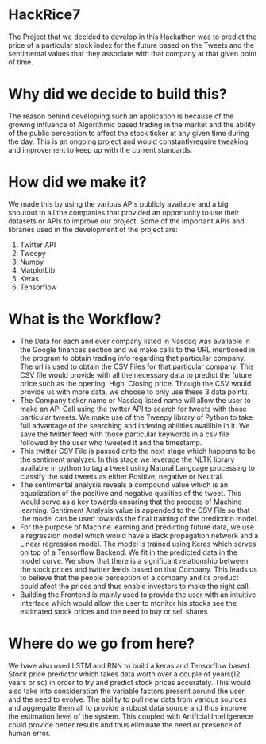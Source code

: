 # HackRice7
The Project that we decided to develop in this Hackathon was to predict the price of a particular stock index for the future based on the Tweets and the sentimental values that they associate with that company at that given point of time.

# Why did we decide to build this?
The reason behind developiing such an application is because of the growing influence of Algorithmic based trading in the market and the ability of the public perception to affect the stock ticker at any given time during the day.
This is an ongoing project and would constantlyrequire tweaking and improvement to keep up with the current standards.

# How did we make it?
We made this by using the various APIs publicly available and a big shoutout to all the companies that provided an opportunity to use their datasets or APIs to improve our project.
 Some of the important APIs and libraries used in the development of the project are:
 1. Twitter API
 2. Tweepy
 3. Numpy
 4. MatplotLib
 5. Keras
 6. Tensorflow
 
# What is the Workflow?

* The Data for each and ever company listed in Nasdaq was available in the Google finances section and we make calls to the URL mentioned in the program to obtain trading info regarding that particular company.
The url is used to obtain the CSV Files for that particular company. This CSV file would provide with all the necessary data to predict the future price such as the opening, High, Closing price. Though the CSV would provide us with more data, we choose to only use these 3 data points.
* The Company ticker name or Nasdaq listed name will allow the user to make an API Call using the twitter API to search for tweets with those particular tweets. We make use of the Tweepy library of Python to take full advantage of the searching and indexing abilities availible in it. We save the twitter feed with those particular keywords in a csv file followed by the user who tweeted it and the timestamp.
* This twitter CSV File is passed onto the next stage which happens to be the sentiment analyzer. In this stage we leverage the NLTK library available in python to tag a tweet using Natural Language processing to classify the said tweets as either Positive, negative or Neutral.
* The sentimental analysis reveals a compound value which is an equalization of the positive and negative qualities of the tweet. This would serve as a key towards ensuring that the process of Machine learning. Sentiment Analysis value is appended to the CSV File so that the model can be used towards the final training of the prediction model.
* For the purpose of Machine learning and predicting future data, we use a regression model which would have a Back propagation network and a Linear regression model. The model is trained using Keras which serves on top of a Tensorflow Backend. We fit in the predicted data in the model curve.
We show that there is a significant relationship between the stock prices and twitter feeds based on that Company. This leads us to believe that the people perception of a company and its product could afect the prices and thus enable investors to make the right call.
* Building the Frontend is mainly used to provide the user with an intuitive interface which would allow the user to monitor his stocks see the estimated stock prices and the need to buy or sell shares

# Where do we go from here?
We have also used LSTM and RNN to build a keras and Tensorflow based Stock price predictor which takes data worth over a couple of years(12 years or so) in order to try and predict stock prices accurately. This would also take into consideration the variable factors present aorund the user and the need to evolve. 
The ability to pull new data from various sources and aggregate them all to provide a robust data source and thus improve the estimation level of the system. This coupled with Artificial Intelligenece could provide better results and thus eliminate the need or presence of human error.



